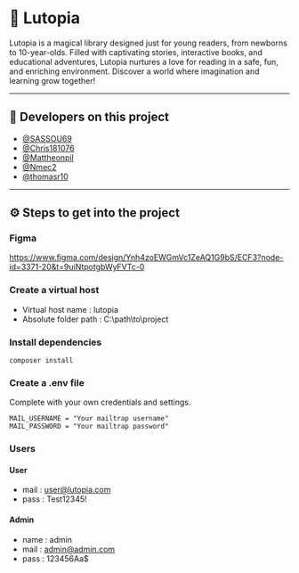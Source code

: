 # 💫 Lutopia

Lutopia is a magical library designed just for young readers, from newborns to 10-year-olds. Filled with captivating stories, interactive books, and educational adventures, Lutopia nurtures a love for reading in a safe, fun, and enriching environment. Discover a world where imagination and learning grow together!

---

## 👥 Developers on this project

- [@SASSOU69](https://github.com/SASSOU69)
- [@Chris181076](https://github.com/Chris181076)
- [@Mattheonpil](https://github.com/Mattheonpil)
- [@Nmec2](https://github.com/Nmec2)
- [@thomasr10](https://github.com/thomasr10)

---

## ⚙️ Steps to get into the project

### Figma

https://www.figma.com/design/Ynh4zoEWGmVc1ZeAQ1G9bS/ECF3?node-id=3371-20&t=9uiNtpotgbWyFVTc-0

### Create a virtual host

- Virtual host name : lutopia
- Absolute folder path : C:\path\to\project

### Install dependencies

```
composer install
```

### Create a .env file

Complete with your own credentials and settings.

```
MAIL_USERNAME = "Your mailtrap username"
MAIL_PASSWORD = "Your mailtrap password"
```

### Users
#### User
- mail : user@lutopia.com
- pass : Test12345!

#### Admin
- name : admin
- mail : admin@admin.com
- pass : 123456Aa$
